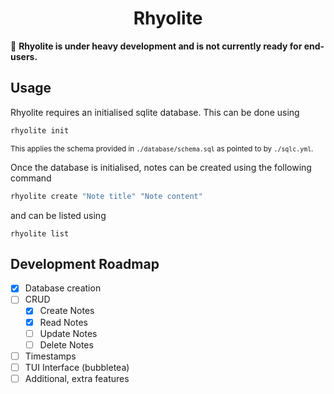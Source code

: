 <center>
  <h1>Rhyolite</h1>
</center>

🚧 **Rhyolite is under heavy development and is not currently ready for end-users.**

## Usage
Rhyolite requires an initialised sqlite database. This can be done using
```sh
rhyolite init
```
<sup>This applies the schema provided in `./database/schema.sql` as pointed to by `./sqlc.yml`.</sup>

Once the database is initialised, notes can be created using the following command
```sh
rhyolite create "Note title" "Note content"
```

and can be listed using
```
rhyolite list
```


## Development Roadmap
- [x] Database creation
- [ ] CRUD
  - [x] Create Notes
  - [x] Read Notes
  - [ ] Update Notes
  - [ ] Delete Notes
- [ ] Timestamps
- [ ] TUI Interface (bubbletea)
- [ ] Additional, extra features
